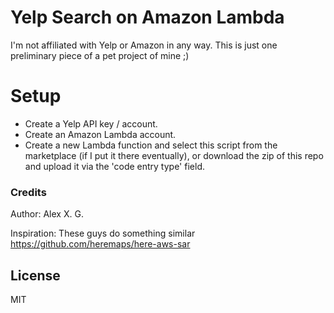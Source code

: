 # Yelp Search on Amazon Lambda
I'm not affiliated with Yelp or Amazon in any way. This is just one preliminary piece of a pet project of mine ;)
# Setup

  - Create a Yelp API key / account.
  - Create an Amazon Lambda account.
  - Create a new Lambda function and select this script from the marketplace (if I put it there eventually), or download the zip of this repo and upload it via the 'code entry type' field. 

### Credits
Author: Alex X. G.

Inspiration: These guys do something similar https://github.com/heremaps/here-aws-sar

License
----

MIT





